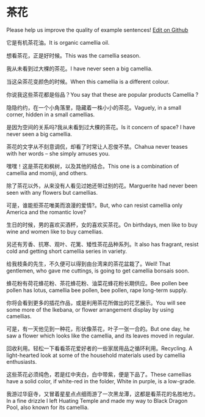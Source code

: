 # 茶花

Please help us improve the quality of example sentences! [Edit on Github](https://github.com/jiyushe/jiyu-example-sentence-source/blob/main/chinese/chahua_2.md)

<p><span class="chinese">它是有机茶花油。</span><span class="english">It is organic camellia oil.</span></p>

<p><span class="chinese">想看茶花，正是好时候。</span><span class="english">This was the camellia season.</span></p>

<p><span class="chinese">我从未看到过大棵的茶花。</span><span class="english">I have never seen a big camellia.</span></p>

<p><span class="chinese">当这朵茶花变颜色的时候。</span><span class="english">When this camellia is a different colour.</span></p>

<p><span class="chinese">你说我这些茶花都是俗品？</span><span class="english">You say that these are popular products Camellia ?</span></p>

<p><span class="chinese">隐隐约约，在一个小角落里，隐藏着一株小小的茶花。</span><span class="english">Vaguely, in a small corner, hidden in a small camellias.</span></p>

<p><span class="chinese">是因为空间的关系吗?我从未看到过大棵的茶花。</span><span class="english">Is it concern of space? I have never seen a big camellia.</span></p>

<p><span class="chinese">茶花的文字从不刻意调侃，却看了时常让人忍俊不禁。</span><span class="english">Chahua never teases with her words – she simply amuses you.</span></p>

<p><span class="chinese">嘿嘿！这是茶花和枫树，以及其他的结合。</span><span class="english">This one is a combination of camellia and momiji, and others.</span></p>

<p><span class="chinese">除了茶花以外，从来没有人看见过她还带过别的花。</span><span class="english">Marguerite had never been seen with any flowers but camellias.</span></p>

<p><span class="chinese">可是，谁能拒茶花唯美而浪漫的爱情?。</span><span class="english">But, who can resist camellia only America and the romantic love?</span></p>

<p><span class="chinese">生日的时候，男的喜欢买酒杯，女的喜欢买茶花。</span><span class="english">On birthdays, men like to buy wine and women like to buy camellias.</span></p>

<p><span class="chinese">另还有芳香、抗寒、观叶、花篱、矮性茶花品种系列。</span><span class="english">It also has fragrant, resist cold and getting short camellia series in variety.</span></p>

<p><span class="chinese">给我枝条的先生，不久便可以得到由台湾来的茶花盆栽了。</span><span class="english">Well! That gentlemen, who gave me cuttings, is going to get camellia bonsais soon.</span></p>

<p><span class="chinese">蜂花粉有荷花蜂花粉、茶花蜂花粉、油菜花蜂花粉长期供应。</span><span class="english">Bee pollen bee pollen has lotus, camellia bee pollen, bee pollen, rape long-term supply.</span></p>

<p><span class="chinese">你将会看到更多的插花作品，或是利用茶花所做出的花艺展示。</span><span class="english">You will see some more of the Ikebana, or flower arrangement display by using camellias.</span></p>

<p><span class="chinese">可是，有一天他见到一种花，形状像茶花，叶子一张一合的。</span><span class="english">But one day, he saw a flower which looks like the camellia, and its leaves moved in regular.</span></p>

<p><span class="chinese">回收利用。轻松一下看看茶花爱好者的一些家居用品之循环利用。</span><span class="english">Recycling. A light-hearted look at some of the household materials used by camellia enthusiasts.</span></p>

<p><span class="chinese">这些茶花必须纯色，若是红中夹白，白中带紫，便是下品了。</span><span class="english">These camellias have a solid color, if white-red in the folder, White in purple, is a low-grade.</span></p>

<p><span class="chinese">我游过华庭寺，又冒着星星点点细雨游了一次黑龙潭，这都是看茶花的名胜地方。</span><span class="english">In a fine drizzle I left Huating Temple and made my way to Black Dragon Pool, also known for its camellia.</span></p>

